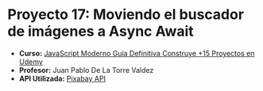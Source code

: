 # Proyecto 17: Moviendo el buscador de imágenes a Async Await
- **Curso:** [JavaScript Moderno Guía Definitiva Construye +15 Proyectos en Udemy](https://www.udemy.com/course/javascript-moderno-guia-definitiva-construye-10-proyectos/)
- **Profesor:** Juan Pablo De La Torre Valdez
- **API Utilizada:** [Pixabay API](https://pixabay.com/api/docs/)
